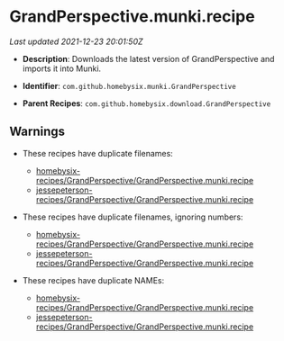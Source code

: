 # GrandPerspective.munki.recipe

_Last updated 2021-12-23 20:01:50Z_

- **Description**: Downloads the latest version of GrandPerspective and imports it into Munki.

- **Identifier**: `com.github.homebysix.munki.GrandPerspective`

- **Parent Recipes**: `com.github.homebysix.download.GrandPerspective`


## Warnings

- These recipes have duplicate filenames:
    - [homebysix-recipes/GrandPerspective/GrandPerspective.munki.recipe](/autopkg-dupe-tracker/homebysix-recipes/GrandPerspective/GrandPerspective.munki.recipe)
    - [jessepeterson-recipes/GrandPerspective/GrandPerspective.munki.recipe](/autopkg-dupe-tracker/jessepeterson-recipes/GrandPerspective/GrandPerspective.munki.recipe)

- These recipes have duplicate filenames, ignoring numbers:
    - [homebysix-recipes/GrandPerspective/GrandPerspective.munki.recipe](/autopkg-dupe-tracker/homebysix-recipes/GrandPerspective/GrandPerspective.munki.recipe)
    - [jessepeterson-recipes/GrandPerspective/GrandPerspective.munki.recipe](/autopkg-dupe-tracker/jessepeterson-recipes/GrandPerspective/GrandPerspective.munki.recipe)

- These recipes have duplicate NAMEs:
    - [homebysix-recipes/GrandPerspective/GrandPerspective.munki.recipe](/autopkg-dupe-tracker/homebysix-recipes/GrandPerspective/GrandPerspective.munki.recipe)
    - [jessepeterson-recipes/GrandPerspective/GrandPerspective.munki.recipe](/autopkg-dupe-tracker/jessepeterson-recipes/GrandPerspective/GrandPerspective.munki.recipe)